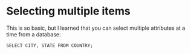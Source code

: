 # Selecting multiple items

This is so basic, but I learned that you can select multiple attributes at a time from a database:

```
SELECT CITY, STATE FROM COUNTRY;
```
